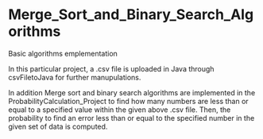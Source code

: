 # Merge_Sort_and_Binary_Search_Algorithms
Basic algorithms emplementation

In this particular project, a .csv file is uploaded in Java through csvFiletoJava for further manupulations.

In addition Merge sort and binary search algorithms are implemented in the ProbabilityCalculation_Project to find how many numbers are less than or equal to a specified value within the given above .csv file. Then, the probability to find an error less than or equal to the specified number in the given set of data is computed. 

